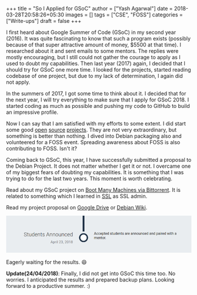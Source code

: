 +++
title = "So I Applied for GSoC"
author = ["Yash Agarwal"]
date = 2018-03-28T20:58:26+05:30
images = []
tags = ["CSE", "FOSS"]
categories = ["Write-ups"]
draft = false
+++



I first heard about Google Summer of Code (GSoC) in my second year (2016). It was quite fascinating to know that such a program exists (possibly because of that super attractive amount of money, $5500 at that time). I researched about it and sent emails to some mentors. The replies were mostly encouraging, but I still could not gather the courage to apply as I used to doubt my capabilities. Then last year (2017) again, I decided that I should try for GSoC one more time. I looked for the projects, started reading codebase of one project, but due to my lack of determination, I again did not apply.

In the summers of 2017, I got some time to think about it. I decided that for the next year, I will try everything to make sure that I apply for GSoC 2018. I started coding as much as possible and pushing my code to GitHub to build an impressive profile.

Now I can say that I am satisfied with my efforts to some extent. I did start some good [open](https://github.com/yashhere/BeautifyMP3) [source](https://github.com/yashhere/ConMan) [projects](https://github.com/yashhere/Goofy). They are not very extraordinary, but something is better than nothing. I dived into Debian packaging also and volunteered for a FOSS event. Spreading awareness about FOSS is also contributing to FOSS. Isn't it?

Coming back to GSoC, this year, I have successfully submitted a proposal to the Debian Project. It does not matter whether I get it or not. I overcame one of my biggest fears of doubting my capabilities. It is something that I was trying to do for the last two years. This moment is worth celebrating.

Read about my GSoC project on [Boot Many Machines via Bittorrent](https://wiki.debian.org/SummerOfCode2018/Projects#SummerOfCode2018.2FProjects.2FBootTorrent.Boot_many_machines_via_bittorrent). It is related to something which I learned in [SSL](http://athena.nitc.ac.in/) as SSL admin.

Read my project proposal on [Google Drive](https://docs.google.com/document/d/1N7wcc6rwFuauTS-jH2JuLDnZIX0w79AzTPSvSJU3PtA/edit?usp=sharing) or [Debian Wiki](https://wiki.debian.org/YashAgarwal/GSoCProposal).

![gsoc timeline](/images/posts/2018-03-28/gsoc-timeline.png "gsoc timeline")

Eagerly waiting for the results. :smile:

**Update(24/04/2018)**: Finally, I did not get into GSoC this time too. No worries. I anticipated the results and prepared backup plans. Looking forward to a productive summer. :)

